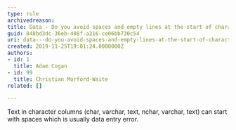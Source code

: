 ```yaml
---
type: rule
archivedreason: 
title: Data - Do you avoid spaces and empty lines at the start of character columns?
guid: 848bd3dc-36eb-408f-a216-ce06bb730c54
uri: data---do-you-avoid-spaces-and-empty-lines-at-the-start-of-character-columns
created: 2019-11-25T19:01:24.0000000Z
authors:
- id: 1
  title: Adam Cogan
- id: 99
  title: Christian Morford-Waite
related: []

---
```



<p class="ssw15-rteElement-P">Text in character columns (char, varchar, text, nchar, varchar, text) can start with spaces which is usually data entry error.​<br></p>
<br><excerpt class='endintro'></excerpt><br>



